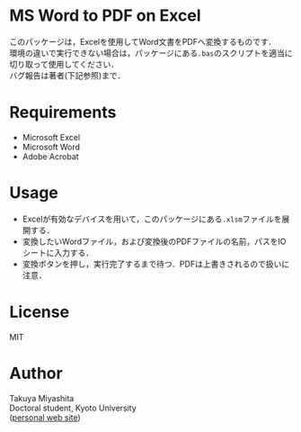 # MS Word to PDF on Excel
このパッケージは，Excelを使用してWord文書をPDFへ変換するものです．  
環境の違いで実行できない場合は，パッケージにある`.bas`のスクリプトを適当に切り取って使用してください．  
バグ報告は著者(下記参照)まで．

# Requirements
- Microsoft Excel
- Microsoft Word
- Adobe Acrobat

# Usage
- Excelが有効なデバイスを用いて，このパッケージにある`.xlsm`ファイルを展開する．
- 変換したいWordファイル，および変換後のPDFファイルの名前，パスをIOシートに入力する．
- 変換ボタンを押し，実行完了するまで待つ．PDFは上書きされるので扱いに注意．

# License
MIT  

# Author
Takuya Miyashita   
Doctoral student, Kyoto University  
([personal web site](https://hydrocoast.jp))  
